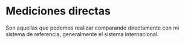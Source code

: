 # Mediciones directas

Son aquellas que podemos realizar comparando directamente con mi sistema de referencia, generalmente el sistema internacional.
